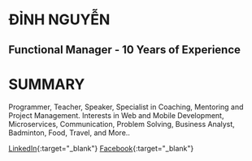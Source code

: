 # ĐỈNH NGUYỄN
## Functional Manager - 10 Years of Experience

# SUMMARY
Programmer, Teacher, Speaker, Specialist in Coaching, Mentoring and Project Management. Interests in Web and Mobile Development, Microservices, Communication, Problem Solving, Business Analyst, Badminton, Food, Travel, and More..

[LinkedIn](https://www.linkedin.com/in/dinhnn/){:target="_blank"} [Facebook](https://www.facebook.com/dinhnguyenngoc/){:target="_blank"}
